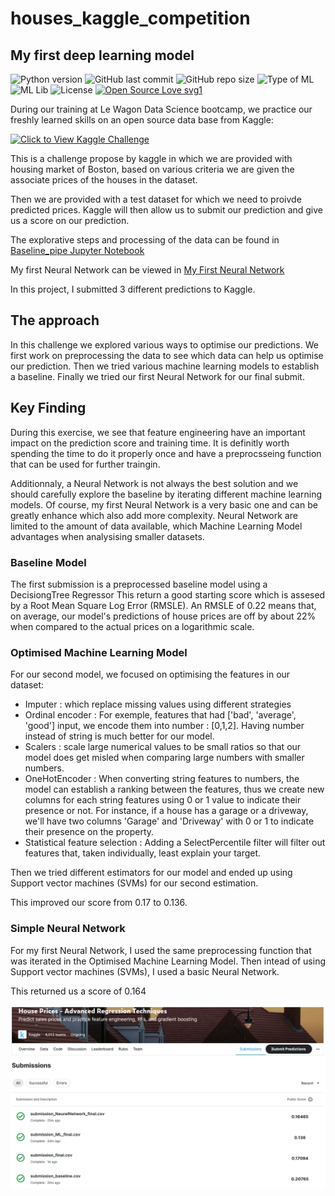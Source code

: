 # houses_kaggle_competition
## My first deep learning model

![Python version](https://img.shields.io/badge/Python%20version-3.10%2B-lightgrey)
![GitHub last commit](https://img.shields.io/github/last-commit/geetakingle/Detecting-Illegal-Fishing)
![GitHub repo size](https://img.shields.io/github/repo-size/geetakingle/Detecting-Illegal-Fishing)
![Type of ML](https://img.shields.io/badge/ML-Supervised%2F)
![ML Lib](https://img.shields.io/badge/ML%20Lib-scikit--learn-blueviolet)
![License](https://img.shields.io/badge/License-MIT-green)
[![Open Source Love svg1](https://badges.frapsoft.com/os/v1/open-source.svg?v=103)](https://github.com/ellerbrock/open-source-badges/)

During our training at Le Wagon Data Science bootcamp, we practice our freshly learned skills on an open source data base from Kaggle:

[![Click to View Kaggle Challenge](https://wagon-public-datasets.s3.amazonaws.com/data-science-images/ML/kaggle-batch-challenge.png)](https://www.kaggle.com/c/house-prices-advanced-regression-techniques/data)


This is a challenge propose by kaggle in which we are provided with housing market of Boston, based on various criteria we are given the associate prices of the houses in the dataset.

Then we are provided with a test dataset for which we need to proivde predicted prices. Kaggle will then allow us to submit our prediction and give us a score on our prediction.


The explorative steps and processing of the data can be found in [Baseline_pipe Jupyter Notebook](https://github.com/pgducray/houses_kaggle_competition/blob/main/Baseline_pipe.ipynb)

My first Neural Network can be viewed in [My First Neural Network](https://github.com/pgducray/houses_kaggle_competition/blob/main/my_first_neural_network.ipynb)

In this project, I submitted 3 different predictions to Kaggle.



## The approach

In this challenge we explored various ways to optimise our predictions.
We first work on preprocessing the data to see which data can help us optimise our prediction.
Then we tried various machine learning models to establish a baseline.
Finally we tried our first Neural Network for our final submit.

## Key Finding

During this exercise, we see that feature engineering have an important impact on the prediction score and training time. It is definitly worth spending the time to do it properly once and have a preprocsseing function that can be used for further traingin.

Additionnaly, a Neural Network is not always the best solution and we should carefully explore the baseline by iterating different machine learning models.
Of course, my first Neural Network is a very basic one and can be greatly enhance which also add more complexity.
Neural Network are limited to the amount of data available, which Machine Learning Model advantages when analysising smaller datasets.

### Baseline Model

The first submission is a preprocessed baseline model using a DecisiongTree Regressor
This return a good starting score which is assesed by a Root Mean Square Log Error (RMSLE). An RMSLE of 0.22 means that, on average, our model's predictions of house prices are off by about 22% when compared to the actual prices on a logarithmic scale.

### Optimised Machine Learning Model

For our second model, we focused on optimising the features in our dataset:
 - Imputer : which replace missing values using different strategies
 - Ordinal encoder : For exemple, features that had ['bad', 'average', 'good'] input, we encode them into number : [0,1,2]. Having number instead of string is much better for our model.
 - Scalers : scale large numerical values to be small ratios so that our model does get misled when comparing large numbers with smaller numbers.
 - OneHotEncoder : When converting string features to numbers, the model can establish a ranking between the features, thus we create new columns for each string features using 0 or 1 value to indicate their presence or not. For instance, if a house has a garage or a driveway, we'll have two columns 'Garage' and 'Driveway' with 0 or 1 to indicate their presence on the property.
 - Statistical feature selection :  Adding a SelectPercentile filter will filter out features that, taken individually, least explain your target.

Then we tried different estimators for our model and ended up using Support vector machines (SVMs)  for our second estimation.

This improved our score from 0.17 to 0.136.


### Simple Neural Network

For my first Neural Network, I used the same preprocessing function that was iterated in the Optimised Machine Learning Model.
Then intead of using Support vector machines (SVMs), I used a basic Neural Network.

This returned us a score of 0.164


![rawdata](assets_img/submissions.png)
